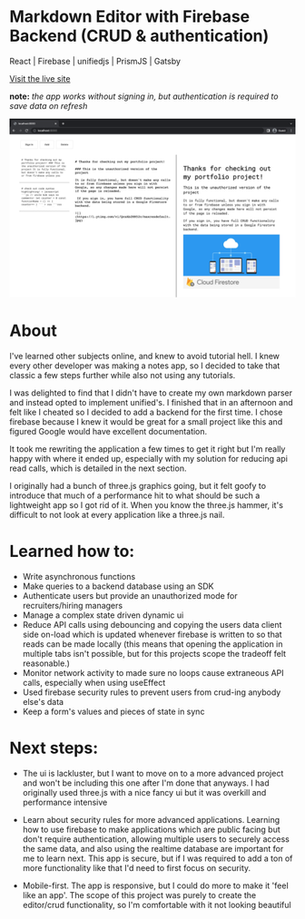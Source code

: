 # Markdown Editor with Firebase Backend (CRUD & authentication) 

React | Firebase | unifiedjs | PrismJS | Gatsby

[Visit the live site](www.thiswillbearealwebsite.com)

**note:** *the app works without signing in, but authentication is required to save data on refresh*

![](/src/images/screenshot1.png)

# About

I've learned other subjects online, and knew to avoid tutorial hell. I knew every other developer was making a notes app, so I decided to take that classic a few steps further while also not using any tutorials.

I was delighted to find that I didn't have to create my own markdown parser and instead opted to implement unified's. I finished that in an afternoon and felt like I cheated so I decided to add a backend for the first time. I chose firebase because I knew it would be great for a small project like this and figured Google would have excellent documentation.

It took me rewriting the application a few times to get it right but I'm really happy with where it ended up, especially with my solution for reducing api read calls, which is detailed in the next section.

I originally had a bunch of three.js graphics going, but it felt goofy to introduce that much of a performance hit to what should be such a lightweight app so I got rid of it. When you know the three.js hammer, it's difficult to not look at every application like a three.js nail.

# Learned how to:

- Write asynchronous functions 
- Make queries to a backend database using an SDK
- Authenticate users but provide an unauthorized mode for recruiters/hiring managers
- Manage a complex state driven dynamic ui
- Reduce API calls using debouncing and copying the users data client side on-load which is updated whenever firebase is written to so that reads can be made locally (this means that opening the application in multiple tabs isn't possible, but for this projects scope the tradeoff felt reasonable.)
- Monitor network activity to made sure no loops cause extraneous API calls, especially when using useEffect
- Used firebase security rules to prevent users from crud-ing anybody else's data
- Keep a form's values and pieces of state in sync

# Next steps:

- The ui is lackluster, but I want to move on to a more advanced project and won't be including this one after I'm done that anyways. I had originally used three.js with a nice fancy ui but it was overkill and performance intensive

- Learn about security rules for more advanced applications. Learning how to use firebase to make applications which are public facing but don't require authentication, allowing multiple users to securely access the same data, and also using the realtime database are important for me to learn next. This app is secure, but if I was required to add a ton of more functionality like that I'd need to first focus on security.

- Mobile-first. The app is responsive, but I could do more to make it 'feel like an app'. The scope of this project was purely to create the editor/crud functionality, so I'm comfortable with it not looking beautiful